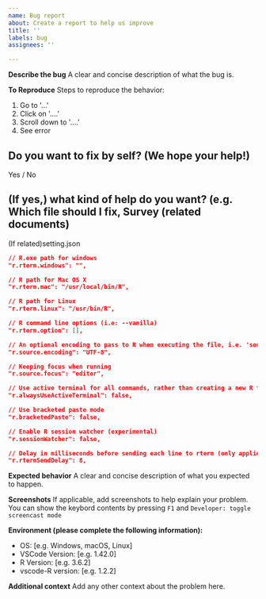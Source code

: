 ```yaml
---
name: Bug report
about: Create a report to help us improve
title: ''
labels: bug
assignees: ''

---
```


<!-- Is the issue about auto-completion, hover help, go to definition,
  document highlight,  document outline/symbols, workspace symbols, formatting, 
  document link, document color and color picker?
  If so it is more likely an issue with the language server.
  Please report issue at <https://github.com/REditorSupport/languageserver/issues>. -->

**Describe the bug**
A clear and concise description of what the bug is.

**To Reproduce**
Steps to reproduce the behavior:

1. Go to '...'
2. Click on '....'
3. Scroll down to '....'
4. See error

## Do you want to fix by self? (We hope your help!)

Yes / No

## (If yes,) what kind of help do you want? (e.g. Which file should I fix, Survey (related documents)

(If related)setting.json

```json
// R.exe path for windows
"r.rterm.windows": "",

// R path for Mac OS X
"r.rterm.mac": "/usr/local/bin/R",

// R path for Linux
"r.rterm.linux": "/usr/bin/R",

// R command line options (i.e: --vanilla)
"r.rterm.option": [],

// An optional encoding to pass to R when executing the file, i.e. 'source(FILE, encoding=ENCODING)'
"r.source.encoding": "UTF-8",

// Keeping focus when running
"r.source.focus": "editor",

// Use active terminal for all commands, rather than creating a new R terminal
"r.alwaysUseActiveTerminal": false,

// Use bracketed paste mode
"r.bracketedPaste": false,

// Enable R session watcher (experimental)
"r.sessionWatcher": false,

// Delay in milliseconds before sending each line to rterm (only applies if r.bracketedPaste is false)
"r.rtermSendDelay": 8,
```

**Expected behavior**
A clear and concise description of what you expected to happen.

**Screenshots**
If applicable, add screenshots to help explain your problem.
You can show the keybord contents by pressing `F1` and `Developer: toggle screencast mode`

**Environment (please complete the following information):**

- OS: [e.g. Windows, macOS, Linux]
- VSCode Version: [e.g. 1.42.0]
- R Version: [e.g. 3.6.2]
- vscode-R version: [e.g. 1.2.2]

**Additional context**
Add any other context about the problem here.
